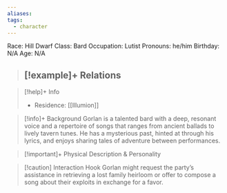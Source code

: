 ```yaml
---
aliases: 
tags:
  - character
---
```

Race: Hill Dwarf
Class: Bard
Occupation: Lutist
Pronouns: he/him
Birthday: N/A
Age: N/A

>[!example]+ Relations
> - 

>[!help]+ Info
> - Residence: [[Illumion]]
>

>[!info]+ Background
>Gorlan is a talented bard with a deep, resonant voice and a repertoire of songs that ranges from ancient ballads to lively tavern tunes. He has a mysterious past, hinted at through his lyrics, and enjoys sharing tales of adventure between performances.

>[!important]+ Physical Description & Personality

>[!caution] Interaction Hook
>Gorlan might request the party’s assistance in retrieving a lost family heirloom or offer to compose a song about their exploits in exchange for a favor.